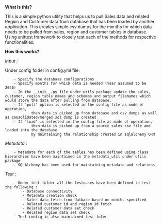 **What is this?**

This is a simple python utility that helps us to pull Sales data and related Region and Customer data from database that has been loaded by another application.
This creates simple csv dumps for the months for which data needs to be pulled from sales, region and customer tables in database.
Using unittest framework to closely test each of the methods for respective functionalities.


**How this works?**

_Input :_

Under config folder in config.yml file:

        - Specify the database configurations
        - Specify months for which data is needed (Year assumed to be 2020)
        - In the __init__.py file under utils package update the sales, customer, region table names and schemas and output filenames which would store the data after pulling from database.
        - If 'pull' option is selected in the config file as mode of operation, 
                then data is picked up from database and csv dumps as well as consolidated/merged sql dump is created 
        - If 'load' is selected in the config file as mode of operation,
                then data is picked up from a source sales csv file and loaded into the database 
                by maintaining the relationship created in sqlalchemy ORM
        

_Metadata_ :
        
        - Metadata for each of the tables has been defined using class hierarchies have been maintained in the metadata_util under utils package
        - SQLAlchemy has been used for maintaining metadata and relations.
    
_Test_ :

        - Under test folder all the testcases have been defined to test the following :
            - Database connectivity
            - Metadata creation check
            - Sales data fetch from datbase based on months specified
            - Related customer id and region id fetch
            - Related customer data set check
            - Related region data set check
        - Test config is also maintained test foler

